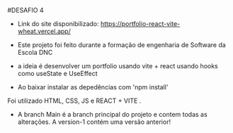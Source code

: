 
#DESAFIO 4

- Link do site disponibilizado: https://portfolio-react-vite-wheat.vercel.app/

* Este projeto foi feito durante a formação de engenharia de Software da Escola DNC

* a ideia é desenvolver um portfolio usando vite + react  usando hooks como useState e UseEffect

* Ao baixar instalar as depedências com 'npm install'

Foi utilizado HTML, CSS, JS e REACT + VITE .


- A branch Main é a branch principal do projeto e contem todas as alterações. A version-1 contém uma versão anterior! 
